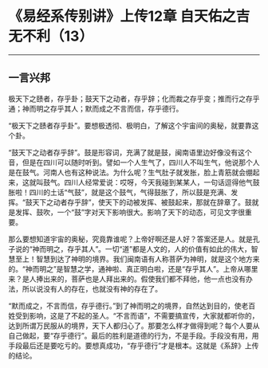 # 《易经系传别讲》上传12章 自天佑之吉无不利（13）

------

## 一言兴邦

极天下之赜者，存乎卦；鼓天下之动者，存乎辞；化而裁之存乎变；推而行之存乎通；神而明之存乎其人；默而成之不言而信，存乎德行。

“极天下之赜者存乎卦”。要想极透彻、极明白，了解这个宇宙间的奥秘，就要靠这个卦。

“鼓天下之动者存乎辞”。鼓是形容词，充满了就是鼓，闽南语里边好像没有这个音，但是在四川可以随时听到。譬如一个人生气了，四川人不叫生气，他说那个人是在鼓气。河南人也有这种说法。为什么呢？生气肚子就发胀，脸上青筋就会绷起来，这就叫鼓气。四川人经常爱说：哎呀，今天我碰到某某人，一句话逗得他气鼓胀啦！四川的土话“气鼓”，就是这个鼓气，气得鼓胀了，所以鼓是充满、发挥。“鼓天下之动者存乎辞”，使天下的动被发挥、被鼓起来，那就在辞章了。鼓就是发挥、鼓吹，一个“鼓”字对天下影响很大。影响了天下的动态，可见文字很重要。

那么要想知道宇宙的奥秘，究竟靠谁呢？上帝好啊还是人好？答案还是人。就是孔子说的“神而明之，存乎其人”。一切“道”都是人文的，人的价值有如此的伟大，智慧至上！智慧到达了神明的境界。我们闽南语有人称菩萨为神明，就是这个地方来的。“神而明之”是智慧之学，通神啦、真正明白啦，还是“存乎其人”。上帝从哪里来？是人捧出来的，菩萨也是人拜出来的。假使我们都不拜他，他一点也没有办法，所以说没有人的存在，也就没有神的存在了。

“默而成之，不言而信，存乎德行。”到了神而明之的境界，自然达到目的，使老百姓受到影响，这是了不起的圣人。“不言而语”，不需要搞宣传，大家就都听你的，达到所谓万民服从的境界，天下人都归心了。那要怎么样才做得到呢？每个人要从自己做起，要“存乎德行”。最后的胜利是道德的行为，不是手段。手段没有用，用手段最后还是要吃亏的。要想真成功，“存乎德行”才是根本。这就是《系辞》上传的结论。